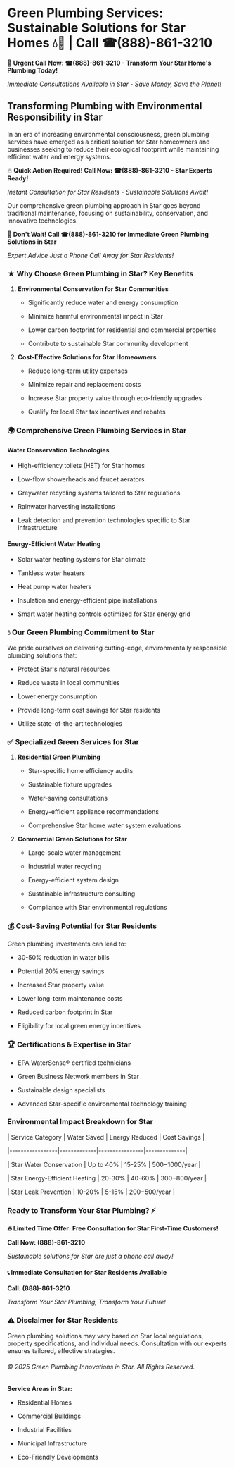 # Green Plumbing Services: Sustainable Solutions for Star Homes 💧🌿 | Call ☎(888)-861-3210

🚨 **Urgent Call Now: ☎(888)-861-3210 - Transform Your Star Home's Plumbing Today!**
*Immediate Consultations Available in Star - Save Money, Save the Planet!*

## Transforming Plumbing with Environmental Responsibility in Star

In an era of increasing environmental consciousness, green plumbing services have emerged as a critical solution for Star homeowners and businesses seeking to reduce their ecological footprint while maintaining efficient water and energy systems. 

🔥 **Quick Action Required! Call Now: ☎(888)-861-3210 - Star Experts Ready!**
*Instant Consultation for Star Residents - Sustainable Solutions Await!*

Our comprehensive green plumbing approach in Star goes beyond traditional maintenance, focusing on sustainability, conservation, and innovative technologies.

🚨 **Don't Wait! Call ☎(888)-861-3210 for Immediate Green Plumbing Solutions in Star**
*Expert Advice Just a Phone Call Away for Star Residents!*

### ★ Why Choose Green Plumbing in Star? Key Benefits

1. **Environmental Conservation for Star Communities** 
   - Significantly reduce water and energy consumption
   - Minimize harmful environmental impact in Star
   - Lower carbon footprint for residential and commercial properties
   - Contribute to sustainable Star community development

2. **Cost-Effective Solutions for Star Homeowners** 
   - Reduce long-term utility expenses
   - Minimize repair and replacement costs
   - Increase Star property value through eco-friendly upgrades
   - Qualify for local Star tax incentives and rebates

### 🌍 Comprehensive Green Plumbing Services in Star

#### Water Conservation Technologies
- High-efficiency toilets (HET) for Star homes
- Low-flow showerheads and faucet aerators
- Greywater recycling systems tailored to Star regulations
- Rainwater harvesting installations
- Leak detection and prevention technologies specific to Star infrastructure

#### Energy-Efficient Water Heating
- Solar water heating systems for Star climate
- Tankless water heaters
- Heat pump water heaters
- Insulation and energy-efficient pipe installations
- Smart water heating controls optimized for Star energy grid

### 💧 Our Green Plumbing Commitment to Star

We pride ourselves on delivering cutting-edge, environmentally responsible plumbing solutions that:
- Protect Star's natural resources
- Reduce waste in local communities
- Lower energy consumption
- Provide long-term cost savings for Star residents
- Utilize state-of-the-art technologies

### ✅ Specialized Green Services for Star

1. **Residential Green Plumbing**
   - Star-specific home efficiency audits
   - Sustainable fixture upgrades
   - Water-saving consultations
   - Energy-efficient appliance recommendations
   - Comprehensive Star home water system evaluations

2. **Commercial Green Solutions for Star**
   - Large-scale water management
   - Industrial water recycling
   - Energy-efficient system design
   - Sustainable infrastructure consulting
   - Compliance with Star environmental regulations

### 💰 Cost-Saving Potential for Star Residents

Green plumbing investments can lead to:
- 30-50% reduction in water bills
- Potential 20% energy savings
- Increased Star property value
- Lower long-term maintenance costs
- Reduced carbon footprint in Star
- Eligibility for local green energy incentives

### 🏆 Certifications & Expertise in Star

- EPA WaterSense® certified technicians
- Green Business Network members in Star
- Sustainable design specialists
- Advanced Star-specific environmental technology training

### Environmental Impact Breakdown for Star

| Service Category | Water Saved | Energy Reduced | Cost Savings |
|-----------------|-------------|----------------|--------------|
| Star Water Conservation | Up to 40% | 15-25% | $500-$1000/year |
| Star Energy-Efficient Heating | 20-30% | 40-60% | $300-$800/year |
| Star Leak Prevention | 10-20% | 5-15% | $200-$500/year |

### Ready to Transform Your Star Plumbing? ⚡

**🔥 Limited Time Offer: Free Consultation for Star First-Time Customers!**

**Call Now: (888)-861-3210**
*Sustainable solutions for Star are just a phone call away!*

#### 📞 Immediate Consultation for Star Residents Available

**Call: (888)-861-3210**
*Transform Your Star Plumbing, Transform Your Future!*

### ⚠️ Disclaimer for Star Residents

Green plumbing solutions may vary based on Star local regulations, property specifications, and individual needs. Consultation with our experts ensures tailored, effective strategies.

###### © 2025 Green Plumbing Innovations in Star. All Rights Reserved.

**Service Areas in Star:** 
- Residential Homes
- Commercial Buildings
- Industrial Facilities
- Municipal Infrastructure
- Eco-Friendly Developments